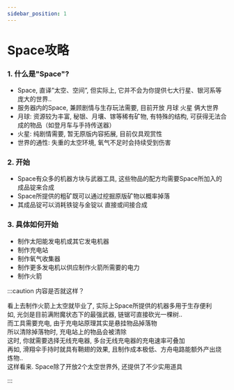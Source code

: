 ```yaml
---
sidebar_position: 1
---
```


# Space攻略


### 1. 什么是"Space"?
- Space, 直译”太空、空间”, 但实际上, 它并不会为你提供七大行星、银河系等庞大的世界..
- 服务器内的Space, 兼顾剧情与生存玩法需要, 目前开放 月球 火星 俩大世界
- 月球: 资源较为丰富, 秘银、月壤、镓等稀有矿物, 有特殊的结构, 可获得无法合成的物品（如登月车与手持传送器）
- 火星: 纯剧情需要, 暂无原版内容拓展, 目前仅具观赏性
- 世界的通性: 失重的太空环境, 氧气不足时会持续受到伤害
### 2. 开始
- Space有众多的机器方块与武器工具, 这些物品的配方均需要Space所加入的成品锭来合成
- Space所提供的粗矿既可以通过挖掘原版矿物以概率掉落
- 其成品锭可以消耗铁锭与金锭以 直接或间接合成
### 3. 具体如何开始
- 制作太阳能发电机或其它发电机器
- 制作充电站
- 制作氧气收集器
- 制作更多发电机以供应制作火箭所需要的电力
- 制作火箭

:::caution 内容是否就这样？

看上去制作火箭上太空就毕业了, 实际上Space所提供的机器多用于生存便利  
如, 光剑是目前满附魔状态下的最强武器, 链锯可直接砍光一棵树..  
而工具需要充电, 由于充电站原理其实是悬挂物品掉落物  
所以清除掉落物时, 充电站上的物品会被清除  
这时, 你就需要选择无线充电器, 多台无线充电器的充电速率可叠加  
再如, 滑翔伞手持时就具有鞘翅的效果, 且制作成本极低、方舟电路能额外产出烧炼物..  
这样看来. Space除了开放2个太空世界外, 还提供了不少实用道具  

::: 

    




























